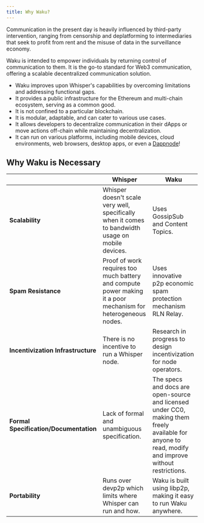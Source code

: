 ```yaml
---
title: Why Waku?
---
```


Communication in the present day is heavily influenced by third-party intervention, ranging from censorship and deplatforming to intermediaries that seek to profit from rent and the misuse of data in the surveillance economy.

Waku is intended to empower individuals by returning control of communication to them. It is the go-to standard for Web3 communication, offering a scalable decentralized communication solution.

- Waku improves upon Whisper's capabilities by overcoming limitations and addressing functional gaps.
- It provides a public infrastructure for the Ethereum and multi-chain ecosystem, serving as a common good.
- It is not confined to a particular blockchain.
- It is modular, adaptable, and can cater to various use cases.
- It allows developers to decentralize communication in their dApps or move actions off-chain while maintaining decentralization.
- It can run on various platforms, including mobile devices, cloud environments, web browsers, desktop apps, or even a [Dappnode](https://dappnode.com/)!

## Why Waku is Necessary

|                                        | Whisper                                                                                                       | Waku                                                                                                                                                 |
| -------------------------------------- | ------------------------------------------------------------------------------------------------------------- | ---------------------------------------------------------------------------------------------------------------------------------------------------- |
| **Scalability**                        | Whisper doesn't scale very well, specifically when it comes to bandwidth usage on mobile devices.             | Uses GossipSub and Content Topics.                                                                                                                   |
| **Spam Resistance**                    | Proof of work requires too much battery and compute power making it a poor mechanism for heterogeneous nodes. | Uses innovative p2p economic spam protection mechanism RLN Relay.                                                                                    |
| **Incentivization Infrastructure**     | There is no incentive to run a Whisper node.                                                                  | Research in progress to design incentivization for node operators.                                                                                   |
| **Formal Specification/Documentation** | Lack of formal and unambiguous specification.                                                                 | The specs and docs are open-source and licensed under CC0, making them freely available for anyone to read, modify and improve without restrictions. |
| **Portability**                        | Runs over devp2p which limits where Whisper can run and how.                                                  | Waku is built using libp2p, making it easy to run Waku anywhere.                                                                                     |
